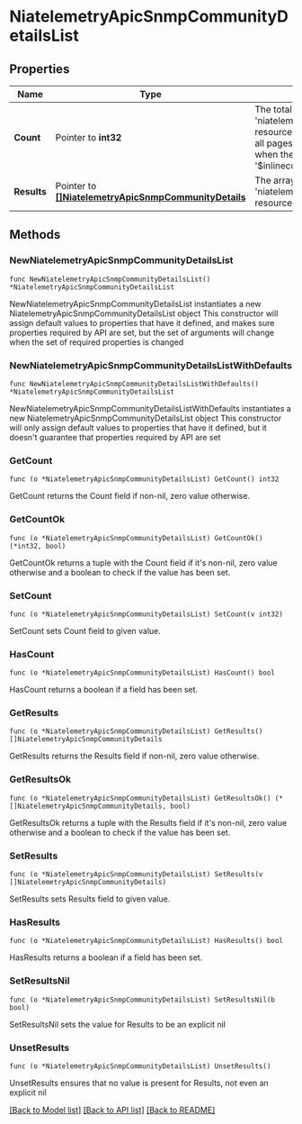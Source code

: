 # NiatelemetryApicSnmpCommunityDetailsList

## Properties

Name | Type | Description | Notes
------------ | ------------- | ------------- | -------------
**Count** | Pointer to **int32** | The total number of &#39;niatelemetry.ApicSnmpCommunityDetails&#39; resources matching the request, accross all pages. The &#39;Count&#39; attribute is included when the HTTP GET request includes the &#39;$inlinecount&#39; parameter. | [optional] 
**Results** | Pointer to [**[]NiatelemetryApicSnmpCommunityDetails**](NiatelemetryApicSnmpCommunityDetails.md) | The array of &#39;niatelemetry.ApicSnmpCommunityDetails&#39; resources matching the request. | [optional] 

## Methods

### NewNiatelemetryApicSnmpCommunityDetailsList

`func NewNiatelemetryApicSnmpCommunityDetailsList() *NiatelemetryApicSnmpCommunityDetailsList`

NewNiatelemetryApicSnmpCommunityDetailsList instantiates a new NiatelemetryApicSnmpCommunityDetailsList object
This constructor will assign default values to properties that have it defined,
and makes sure properties required by API are set, but the set of arguments
will change when the set of required properties is changed

### NewNiatelemetryApicSnmpCommunityDetailsListWithDefaults

`func NewNiatelemetryApicSnmpCommunityDetailsListWithDefaults() *NiatelemetryApicSnmpCommunityDetailsList`

NewNiatelemetryApicSnmpCommunityDetailsListWithDefaults instantiates a new NiatelemetryApicSnmpCommunityDetailsList object
This constructor will only assign default values to properties that have it defined,
but it doesn't guarantee that properties required by API are set

### GetCount

`func (o *NiatelemetryApicSnmpCommunityDetailsList) GetCount() int32`

GetCount returns the Count field if non-nil, zero value otherwise.

### GetCountOk

`func (o *NiatelemetryApicSnmpCommunityDetailsList) GetCountOk() (*int32, bool)`

GetCountOk returns a tuple with the Count field if it's non-nil, zero value otherwise
and a boolean to check if the value has been set.

### SetCount

`func (o *NiatelemetryApicSnmpCommunityDetailsList) SetCount(v int32)`

SetCount sets Count field to given value.

### HasCount

`func (o *NiatelemetryApicSnmpCommunityDetailsList) HasCount() bool`

HasCount returns a boolean if a field has been set.

### GetResults

`func (o *NiatelemetryApicSnmpCommunityDetailsList) GetResults() []NiatelemetryApicSnmpCommunityDetails`

GetResults returns the Results field if non-nil, zero value otherwise.

### GetResultsOk

`func (o *NiatelemetryApicSnmpCommunityDetailsList) GetResultsOk() (*[]NiatelemetryApicSnmpCommunityDetails, bool)`

GetResultsOk returns a tuple with the Results field if it's non-nil, zero value otherwise
and a boolean to check if the value has been set.

### SetResults

`func (o *NiatelemetryApicSnmpCommunityDetailsList) SetResults(v []NiatelemetryApicSnmpCommunityDetails)`

SetResults sets Results field to given value.

### HasResults

`func (o *NiatelemetryApicSnmpCommunityDetailsList) HasResults() bool`

HasResults returns a boolean if a field has been set.

### SetResultsNil

`func (o *NiatelemetryApicSnmpCommunityDetailsList) SetResultsNil(b bool)`

 SetResultsNil sets the value for Results to be an explicit nil

### UnsetResults
`func (o *NiatelemetryApicSnmpCommunityDetailsList) UnsetResults()`

UnsetResults ensures that no value is present for Results, not even an explicit nil

[[Back to Model list]](../README.md#documentation-for-models) [[Back to API list]](../README.md#documentation-for-api-endpoints) [[Back to README]](../README.md)


